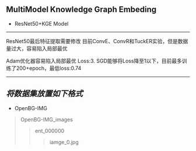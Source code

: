 ## MultiModel Knowledge Graph Embeding

* ResNet50+KGE Model

-----
ResNet50最后特征提取需要修改
目前ConvE、ConvR和TuckER实验，但是数据量过大，容易陷入局部最优

Adam优化器容易陷入局部最优 Loss:3.
SGD能够将Loss降至1以下，目前最多训练了200+epoch，最低loss:0.74

------
_将数据集放置如下格式_
------
* OpenBG-IMG
> OpenBG-IMG_images
>> ent_000000
>>> iamge_0.jpg